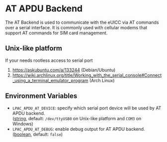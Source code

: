 # AT APDU Backend

The AT Backend is used to communicate with the eUICC via AT commands over a serial interface.
It is commonly used with cellular modems that support AT commands for SIM card management.

## Unix-like platform

If your needs rootless access to serial port

1. <https://askubuntu.com/a/133244>
   (Debian/Ubuntu)
2. <https://wiki.archlinux.org/title/Working_with_the_serial_console#Connect_using_a_terminal_emulator_program>
   (Arch Linux)

## Environment Variables

- `LPAC_APDU_AT_DEVICE`: specify which serial port device will be used by AT APDU backend. \
  ([string](types.md#string-type), default: `/dev/ttyUSB0` on Unix-like platform and `COM3` on Windows)
- `LPAC_APDU_AT_DEBUG`: enable debug output for AT APDU backend. \
  ([boolean](types.md#boolean-type), default: `false`)
